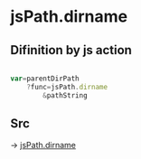 # jsPath.dirname

## Difinition by js action

```js.js

var=parentDirPath
	?func=jsPath.dirname
		&pathString
```

## Src

-> [jsPath.dirname](https://github.com/puutaro/CommandClick/blob/master/app/src/main/java/com/puutaro/commandclick/fragment_lib/terminal_fragment/js_interface/JsPath.kt#L96)


